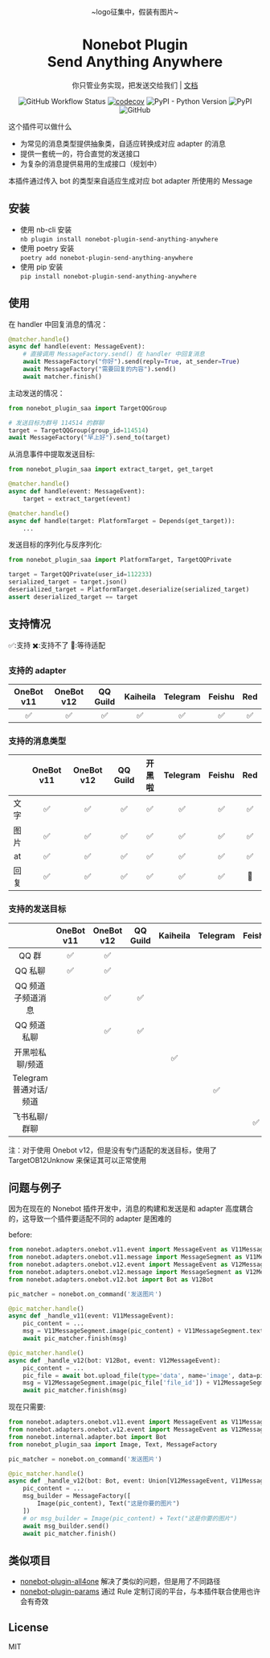 <div align="center">

~logo征集中，假装有图片~

# Nonebot Plugin<br>Send Anything Anywhere

你只管业务实现，把发送交给我们 | [文档](https://send-anything-anywhere.felinae98.cn/)

![GitHub Workflow Status](https://img.shields.io/github/actions/workflow/status/felinae98/nonebot-plugin-send-anything-anywhere/test.yml)
[![codecov](https://codecov.io/gh/MountainDash/nonebot-plugin-send-anything-anywhere/graph/badge.svg?token=7EV2hcYx8d)](https://codecov.io/gh/MountainDash/nonebot-plugin-send-anything-anywhere)
![PyPI - Python Version](https://img.shields.io/pypi/pyversions/nonebot-plugin-send-anything-anywhere)
![PyPI](https://img.shields.io/pypi/v/nonebot-plugin-send-anything-anywhere)
![GitHub](https://img.shields.io/github/license/felinae98/nonebot-plugin-send-anything-anywhere)

</div>

这个插件可以做什么

- 为常见的消息类型提供抽象类，自适应转换成对应 adapter 的消息
- 提供一套统一的，符合直觉的发送接口
- 为复杂的消息提供易用的生成接口（规划中）

本插件通过传入 bot 的类型来自适应生成对应 bot adapter 所使用的 Message

## 安装

- 使用 nb-cli 安装  
  `nb plugin install nonebot-plugin-send-anything-anywhere`
- 使用 poetry 安装  
  `poetry add nonebot-plugin-send-anything-anywhere`
- 使用 pip 安装  
  `pip install nonebot-plugin-send-anything-anywhere`

## 使用

在 handler 中回复消息的情况：

```python
@matcher.handle()
async def handle(event: MessageEvent):
    # 直接调用 MessageFactory.send() 在 handler 中回复消息
    await MessageFactory("你好").send(reply=True, at_sender=True)
    await MessageFactory("需要回复的内容").send()
    await matcher.finish()
```

主动发送的情况：

```python
from nonebot_plugin_saa import TargetQQGroup

# 发送目标为群号 114514 的群聊
target = TargetQQGroup(group_id=114514)
await MessageFactory("早上好").send_to(target)
```

从消息事件中提取发送目标:

```python
from nonebot_plugin_saa import extract_target, get_target

@matcher.handle()
async def handle(event: MessageEvent):
    target = extract_target(event)

@matcher.handle()
async def handle(target: PlatformTarget = Depends(get_target)):
    ...
```

发送目标的序列化与反序列化:

```python
from nonebot_plugin_saa import PlatformTarget, TargetQQPrivate

target = TargetQQPrivate(user_id=112233)
serialized_target = target.json()
deserialized_target = PlatformTarget.deserialize(serialized_target)
assert deserialized_target == target
```

## 支持情况

✅:支持 ✖️:支持不了 🚧:等待适配

### 支持的 adapter

| OneBot v11 | OneBot v12 | QQ Guild | Kaiheila | Telegram | Feishu | Red |
| :--------: | :--------: | :------: | :------: | :------: | :----: | :-: |
|     ✅     |     ✅     |    ✅    |    ✅    |    ✅    |   ✅   | ✅  |

### 支持的消息类型

|      | OneBot v11 | OneBot v12 | QQ Guild | 开黑啦 | Telegram | Feishu | Red |
| :--: | :--------: | :--------: | :------: | :----: | :------: | :----: | :-: |
| 文字 |     ✅     |     ✅     |    ✅    |   ✅   |    ✅    |   ✅   | ✅  |
| 图片 |     ✅     |     ✅     |    ✅    |   ✅   |    ✅    |   ✅   | ✅  |
|  at  |     ✅     |     ✅     |    ✅    |   ✅   |    ✅    |   ✅   | ✅  |
| 回复 |     ✅     |     ✅     |    ✅    |   ✅   |    ✅    |   ✅   | 🚧  |

### 支持的发送目标

|                        | OneBot v11 | OneBot v12 | QQ Guild | Kaiheila | Telegram | Feishu | Red |
| :--------------------: | :--------: | :--------: | :------: | :------: | :------: | :----: | :-: |
|         QQ 群          |     ✅     |     ✅     |          |          |          |        | ✅  |
|        QQ 私聊         |     ✅     |     ✅     |          |          |          |        | ✅  |
|   QQ 频道子频道消息    |            |     ✅     |    ✅    |          |          |        |     |
|      QQ 频道私聊       |            |     ✅     |    ✅    |          |          |        |     |
|    开黑啦私聊/频道     |            |            |          |    ✅    |          |        |     |
| Telegram 普通对话/频道 |            |            |          |          |    ✅    |        |     |
|     飞书私聊/群聊      |            |            |          |          |          |   ✅   |     |

注：对于使用 Onebot v12，但是没有专门适配的发送目标，使用了 TargetOB12Unknow 来保证其可以正常使用

## 问题与例子

因为在现在的 Nonebot 插件开发中，消息的构建和发送是和 adapter 高度耦合的，这导致一个插件要适配不同的 adapter 是困难的

before:

```python
from nonebot.adapters.onebot.v11.event import MessageEvent as V11MessageEvent
from nonebot.adapters.onebot.v11.message import MessageSegment as V11MessageSegment
from nonebot.adapters.onebot.v12.event import MessageEvent as V12MessageEvent
from nonebot.adapters.onebot.v12.message import MessageSegment as V12MessageSegment
from nonebot.adapters.onebot.v12.bot import Bot as V12Bot

pic_matcher = nonebot.on_command('发送图片')

@pic_matcher.handle()
async def _handle_v11(event: V11MessageEvent):
    pic_content = ...
    msg = V11MessageSegment.image(pic_content) + V11MessageSegment.text("这是你要的图片")
    await pic_matcher.finish(msg)

@pic_matcher.handle()
async def _handle_v12(bot: V12Bot, event: V12MessageEvent):
    pic_content = ...
    pic_file = await bot.upload_file(type='data', name='image', data=pic_content)
    msg = V12MessageSegment.image(pic_file['file_id']) + V12MessageSegment.text("这是你要的图片")
    await pic_matcher.finish(msg)
```

现在只需要:

```python
from nonebot.adapters.onebot.v11.event import MessageEvent as V11MessageEvent
from nonebot.adapters.onebot.v12.event import MessageEvent as V12MessageEvent
from nonebot.internal.adapter.bot import Bot
from nonebot_plugin_saa import Image, Text, MessageFactory

pic_matcher = nonebot.on_command('发送图片')

@pic_matcher.handle()
async def _handle_v12(bot: Bot, event: Union[V12MessageEvent, V11MessageEvent]):
    pic_content = ...
    msg_builder = MessageFactory([
        Image(pic_content), Text("这是你要的图片")
    ])
    # or msg_builder = Image(pic_content) + Text("这是你要的图片")
    await msg_builder.send()
    await pic_matcher.finish()
```

## 类似项目

- [nonebot-plugin-all4one](https://github.com/nonepkg/nonebot-plugin-all4one) 解决了类似的问题，但是用了不同路径
- [nonebot-plugin-params](https://github.com/iyume/nonebot-plugin-params) 通过 Rule 定制订阅的平台，与本插件联合使用也许会有奇效

## License

MIT
